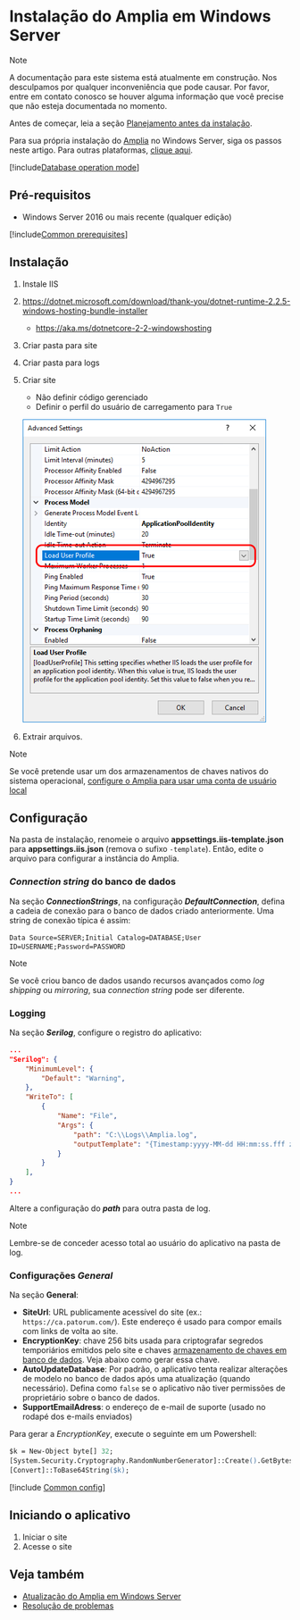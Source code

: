 ﻿# Instalação do Amplia em Windows Server

> [!NOTE]
> A documentação para este sistema está atualmente em construção. Nos desculpamos por qualquer inconveniência que pode causar. Por favor, entre em contato conosco se houver alguma informação
que você precise que não esteja documentada no momento.

Antes de começar, leia a seção [Planejamento antes da instalação](../index.md#planning).

Para sua própria instalação do [Amplia](../../index.md) no Windows Server, siga os passos neste artigo. Para outras plataformas, [clique aqui](../index.md).

[!include[Database operation mode](../includes/database-mode.md)]

## Pré-requisitos

* Windows Server 2016 ou mais recente (qualquer edição)

[!include[Common prerequisites](../includes/common-requisites.md)]

## Instalação

1. Instale IIS
1. https://dotnet.microsoft.com/download/thank-you/dotnet-runtime-2.2.5-windows-hosting-bundle-installer
    * https://aka.ms/dotnetcore-2-2-windowshosting
1. Criar pasta para site
1. Criar pasta para logs
1. Criar site
    * Não definir código gerenciado
    * Definir o perfil do usuário de carregamento para `True`

     ![Load user profile](../../../../../images/windows/load-user-profile.png)

1. Extrair arquivos.

> [!NOTE]
> Se você pretende usar um dos armazenamentos de chaves nativos do sistema operacional, [configure o Amplia para usar uma conta de usuário local](configure-app-user.md)

## Configuração

Na pasta de instalação, renomeie o arquivo **appsettings.iis-template.json** para **appsettings.iis.json** (remova o sufixo `-template`). Então, edite o arquivo para configurar a instância do Amplia.

### *Connection string* do banco de dados

Na seção ***ConnectionStrings***, na configuração ***DefaultConnection***, defina a cadeia de conexão para o banco de dados criado anteriormente. Uma string de conexão típica é assim:

```
Data Source=SERVER;Initial Catalog=DATABASE;User ID=USERNAME;Password=PASSWORD
```

> [!NOTE]
> Se você criou banco de dados usando recursos avançados como *log shipping* ou *mirroring*, sua *connection string* pode ser diferente.

### Logging 

Na seção ***Serilog***, configure o registro do aplicativo:

```json
...
"Serilog": {
	"MinimumLevel": {
		"Default": "Warning",
	},
	"WriteTo": [
		{
			"Name": "File",
			"Args": {
				"path": "C:\\Logs\\Amplia.log",
				"outputTemplate": "{Timestamp:yyyy-MM-dd HH:mm:ss.fff zzz} [{Level:u3}] [{SourceContext}] {Message:lj}{NewLine}{Exception}",
			}
		}
	],
}
...
```

Altere a configuração do ***path*** para outra pasta de log.

> [!NOTE]
> Lembre-se de conceder acesso total ao usuário do aplicativo na pasta de log.

### Configurações *General*

<a name="encryption-key-generation" /> <!-- This anchor actually belongs a bit farther below, placing it here is a workaround -->

Na seção **General**:

* **SiteUrl**: URL publicamente acessível do site (ex.: `https://ca.patorum.com/`). Este endereço é usado para compor emails com links de volta ao site.
* **EncryptionKey**: chave 256 bits usada para criptografar segredos temporiários emitidos pelo site e chaves [armazenamento de chaves em banco de dados](../key-stores/database.md). Veja abaixo como gerar essa chave.
* **AutoUpdateDatabase**: Por padrão, o aplicativo tenta realizar alterações de modelo no banco de dados após uma atualização (quando necessário). Defina como `false` se o aplicativo não tiver
permissões de proprietário sobre o banco de dados.
* **SupportEmailAdress**: o endereço de e-mail de suporte (usado no rodapé dos e-mails enviados)

Para gerar a *EncryptionKey*, execute o seguinte em um Powershell:

```ps
$k = New-Object byte[] 32;
[System.Security.Cryptography.RandomNumberGenerator]::Create().GetBytes($k);
[Convert]::ToBase64String($k);
```

[!include [Common config](../includes/common-config.md)]

## Iniciando o aplicativo

1. Iniciar o site
1. Acesse o site

## Veja também

* [Atualização do Amplia em Windows Server](update.md)
* [Resolução de problemas](troubleshoot/index.md)
